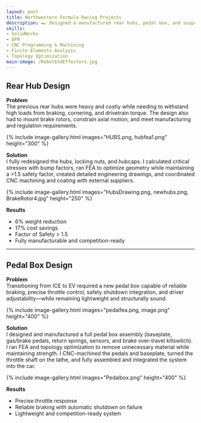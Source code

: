 ```yaml
---
layout: post
title: Northwestern Formula Racing Projects
description: 🏎️ Designed & manufactured rear hubs, pedal box, and suspension for a Formula SAE Electric Vehicle
skills: 
- SolidWorks
- DFM
- CNC Programming & Machining
- Finite Elements Analysis
- Topology Optimization
main-image: /RobotEndEffectors.jpg
---
```

## Rear Hub Design
**Problem**  
The previous rear hubs were heavy and costly while needing to withstand high loads from braking, cornering, and drivetrain torque. The design also had to mount brake rotors, constrain axial motion, and meet manufacturing and regulation requirements.

{% include image-gallery.html images="HUBS.png, hubfea1.png" height="300" %}

**Solution**  
I fully redesigned the hubs, locking nuts, and hubcaps. I calculated critical stresses with bump factors, ran FEA to optimize geometry while maintaining a >1.5 safety factor, created detailed engineering drawings, and coordinated CNC machining and coating with external suppliers.

{% include image-gallery.html images="HubsDrawing.png, newhubs.png, BrakeRotor4.jpg" height="250" %}

**Results**  
- 6% weight reduction  
- 17% cost savings
- Factor of Safety > 1.5
- Fully manufacturable and competition-ready  

---

## Pedal Box Design
**Problem**  
Transitioning from ICE to EV required a new pedal box capable of reliable braking, precise throttle control, safety shutdown integration, and driver adjustability—while remaining lightweight and structurally sound.

{% include image-gallery.html images="pedalfea.png, image.png" height="400" %}

**Solution**  
I designed and manufactured a full pedal box assembly (baseplate, gas/brake pedals, return springs, sensors, and brake over-travel killswitch). I ran FEA and topology optimization to remove unnecessary material while maintaining strength. I CNC-machined the pedals and baseplate, turned the throttle shaft on the lathe, and fully assembled and integrated the system into the car.

{% include image-gallery.html images="Pedalbox.png" height="400" %}

**Results**  
- Precise throttle response  
- Reliable braking with automatic shutdown on failure  
- Lightweight and competition-ready system  
<br>
